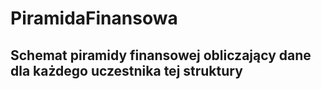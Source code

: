 # PiramidaFinansowa
## Schemat piramidy finansowej obliczający dane dla każdego uczestnika tej struktury
